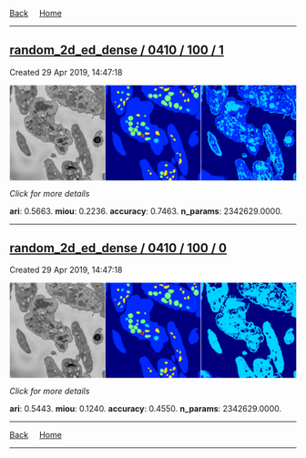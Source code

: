 
[Back](..)&nbsp;&nbsp;&nbsp;&nbsp;&nbsp;[Home](https://leapmanlab.github.io/snapshots)

---

<div class="summary"><a href="1"><h2>random_2d_ed_dense / 0410 / 100 / 1</h2></a><p>Created 29 Apr 2019, 14:47:18
</p><a href="1"><img src="1/media/summary.png" align="center"></a><p>
<i>Click for more details</i>
</p></div>

**ari**: 0.5663. **miou**: 0.2236. **accuracy**: 0.7463. **n_params**: 2342629.0000. 

---

<div class="summary"><a href="0"><h2>random_2d_ed_dense / 0410 / 100 / 0</h2></a><p>Created 29 Apr 2019, 14:47:18
</p><a href="0"><img src="0/media/summary.png" align="center"></a><p>
<i>Click for more details</i>
</p></div>

**ari**: 0.5443. **miou**: 0.1240. **accuracy**: 0.4550. **n_params**: 2342629.0000. 

---

[Back](..)&nbsp;&nbsp;&nbsp;&nbsp;&nbsp;[Home](https://leapmanlab.github.io/snapshots)

---